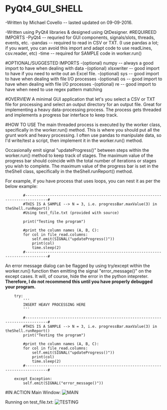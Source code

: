 # PyQt4_GUI_SHELL
-Written by Michael Covello -- lasted updated on 09-09-2016.

-Written using PyQt4 libraries & designed using QtDesigner.
#REQUIREED IMPORTS
-PyQt4 -- requried for GUI components, signals/slots, threads, events, etc.
-pandas -- required to read in CSV or TXT.
(I use pandas a lot; if you want, you can avoid this import and adapt code to use readLines, csv.reader, etc)
-time -- required for SAMPLE code in worker.run()

#OPTIONAL/SUGGESTED IMPORTS
-(optional) numpy -- always a good import to have when dealing with data
-(optional) xlsxwriter	-- good import to have if you need to write out an Excel file.
-(optional) sys -- good import to have when dealing with file I/O processes
-(optional) os -- good import to have when dealing with file I/O processes
-(optional) re -- good import to have when need to use regex pattern matching

#OVERVIEW
A minimal GUI application that let's you select a CSV or TXT file for processing and select an output directory for an output file.
Great for implementing a heavy data-processing process. 
The process gets threaded and implements a progress bar interface to keep track.

#HOW TO USE
The main threaded process is executed by the worker class, specifically in the worker.run() method.
This is where you should put all the grunt work and heavy processing.
I often use pandas to manipulate data, so I'd write/test a script, then implement it in the worker.run() method.

Occasionally emit signal "updateProgress()" between steps within the worker.run() method to keep track of stages.
The maximum value of the progress bar should coincide with the total number of iterations or stages you wish to complete.
The maximum value of the progress bar is set in the theShell class, specifically in the theShell.runReport() method.

For example, if you have process that uses loops, you can nest it as per the below example:

			#--------------------------------------------------------------------------------#
			#THIS IS A SAMPLE --> N = 3, i.e. progressBar.maxValue(3) in theShell.runReport()
			#Using test_file.txt (provided with source)
			
			print("Testing the program")
			
			#print the column names (A, B, C):
			for col in file_read.columns:
				self.emit(SIGNAL("updateProgress()"))
				print(col)
				time.sleep(2)
			#--------------------------------------------------------------------------------#

An error message dialog can be flagged by using try/except within the worker.run() function then emitting the signal "error_message()" on the except cases. It will, of course, hide the error in the python intepreter.
**Therefore, I do not recommend this until you have properly debugged your program.**

		try:
			'''
			INSERT HEAVY PROCESSING HERE
			'''
			
			#--------------------------------------------------------------------------------#
			#THIS IS A SAMPLE --> N = 3, i.e. progressBar.maxValue(3) in theShell.runReport()
			print("Testing the program")
			
			#print the column names (A, B, C):
			for col in file_read.columns:
				self.emit(SIGNAL("updateProgress()"))
				print(col)
				time.sleep(2)
			#--------------------------------------------------------------------------------#
			
		except Exception:
			self.emit(SIGNAL("error_message()"))


#IN ACTION
Main Window:
![MAIN](https://cloud.githubusercontent.com/assets/20232054/18398156/0f174ec8-7691-11e6-8885-16ee5cbedb93.png)

Running on test_file.txt:
![TESTING](https://cloud.githubusercontent.com/assets/20232054/18398626/4807f44c-7693-11e6-8c44-e0741bdd4153.png)

